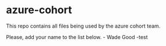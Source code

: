 # azure-cohort

This repo contains all files being used by the azure cohort team.

Please, add your name to the list below.
    - Wade Good
    -test
    